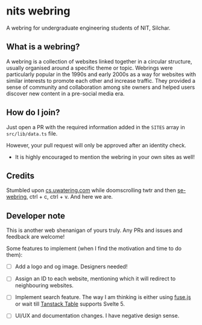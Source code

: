 # nits webring

A webring for undergraduate engineering students of NIT, Silchar.

## What is a webring?

A webring is a collection of websites linked together in a circular structure, usually organised around a specific theme or topic. Webrings were particularly popular in the 1990s and early 2000s as a way for websites with similar interests to promote each other and increase traffic. They provided a sense of community and collaboration among site owners and helped users discover new content in a pre-social media era.

## How do I join?

Just open a PR with the required information added in the `SITES` array in `src/lib/data.ts` file.

However, your pull request will only be approved after an identity check.

- It is highly encouraged to mention the webring in your own sites as well!

## Credits

Stumbled upon [cs.uwatering.com](https://cs.uwatering.com/) while doomscrolling twtr and then [se-webring](https://github.com/simcard0000/se-webring/), ctrl + c, ctrl + v. And here we are.

## Developer note

This is another web shenanigan of yours truly. Any PRs and issues and feedback are welcome!

Some features to implement (when I find the motivation and time to do them):

- [ ] Add a logo and og image. Designers needed!

- [ ] Assign an ID to each website, mentioning which it will redirect to neighbouring websites.

- [ ] Implement search feature. The way I am thinking is either using [fuse.js](https://www.fusejs.io/) or wait till [Tanstack Table](https://tanstack.com/table/latest) supports Svelte 5.

- [ ] UI/UX and documentation changes. I have negative design sense.
